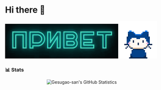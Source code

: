 # Hi there 👋

![hello_rus](./static/hello_rus.gif)
![mona-whisper](./static/mona-whisper.gif)

### 📊 Stats
<p align="center">
    <img height="150" src="https://github-readme-stats.vercel.app/api?username=Gesugao-san&hide_title=true&theme=dracula&hide_border=true" alt="Gesugao-san's GitHub Statistics">
    <!--
        <img height="150" src="https://github-readme-stats.vercel.app/api/top-langs/?username=Gesugao-san&layout=compact&theme=dracula&hide_border=true" alt="Gesugao-san's Most Used Languages">
    -->
</p>

<!--
**Gesugao-san/Gesugao-san** is a ✨ _special_ ✨ repository because its `README.md` (this file) appears on your GitHub profile.

Here are some ideas to get you started:

- 🔭 I’m currently working on ...
- 🌱 I’m currently learning ...
- 👯 I’m looking to collaborate on ...
- 🤔 I’m looking for help with ...
- 💬 Ask me about ...
- 📫 How to reach me: ...
- 😄 Pronouns: ...
- ⚡ Fun fact: ...
-->
